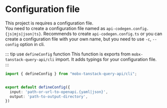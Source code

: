 # Configuration file   

This project is requires a configuration file.   
You need to create a configuration file named as `api-codegen.config.{js|mjs|json|ts}`. Recommends to create `api-codegen.config.ts` or you can create a configuration file with your own name, but you need to use `-c`, `--config` option in cli.   

::: tip use `defineConfig` function
This function is exports from `mobx-tanstack-query-api/cli` import. It adds typings for your configuration file.  
:::

```ts
import { defineConfig } from "mobx-tanstack-query-api/cli";


export default defineConfig({
  input: 'path-or-url-to-openapi.{yaml|json}',
  output: 'path-to-output-directory',
})
```